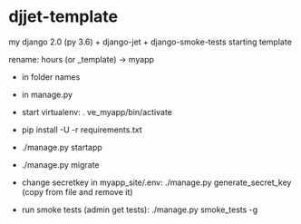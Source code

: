 # djjet-template
my django 2.0 (py 3.6) + django-jet + django-smoke-tests starting template

rename: hours (or _template) -> myapp
  - in folder names
  - in manage.py

- start virtualenv: . ve_myapp/bin/activate

- pip install -U -r requirements.txt

- ./manage.py startapp
- ./manage.py migrate

- change secretkey in myapp_site/.env: ./manage.py generate_secret_key (copy from file and remove it)

- run smoke tests (admin get tests): ./manage.py smoke_tests -g
